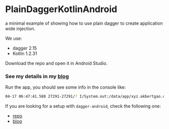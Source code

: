 # PlainDaggerKotlinAndroid

a minimal example of showing how to use plain dagger to create application wide injection.

We use:
- dagger 2.15
- Kotlin 1.2.31

Download the repo and open it in Android Studio.
### See my details in my [blog](http://www.albertgao.xyz/2018/04/17/dependency-injection-on-android-using-dagger-and-kotlin-in-minutes/)

Run the app, you should see some info in the console like:

```bash
04-17 06:47:41.588 27291-27291/? I/System.out:/data/app/xyz.akbertgao.daggerkotlin-1/base.apk
```

If you are looking for a setup with `dagger-android`, check the following one:

- [repo](https://github.com/Albert-Gao/DaggerAndroidKotlinExample)
- [blog](http://www.albertgao.xyz/2018/04/18/dependency-injection-on-android-with-dagger-android-and-kotlin/)
